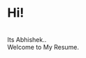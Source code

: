<html>
  <body>
    <h1> Hi! </h1> <br>
      Its Abhishek.. <br>
      Welcome to My Resume. <br>
   </body>
</html>

